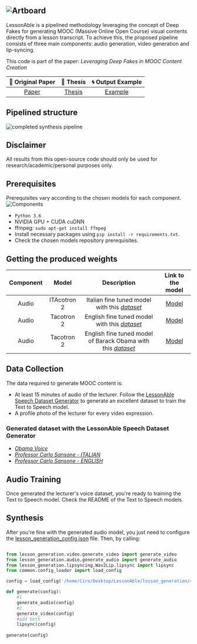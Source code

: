 ![Artboard](https://user-images.githubusercontent.com/34335234/156611971-2742923e-9196-4ce7-9f05-53f60511728f.png)
-------------

LessonAble is a pipelined methodology leveraging the concept of Deep Fakes for generating MOOC (Massive Online Open Course) visual contents directly from a lesson transcript.
To achieve this, the proposed pipeline consists of three main components: audio generation, video generation and lip-syncing.

This code is part of the paper: _Leveraging Deep Fakes in MOOC Content Creation_

| 📑  Original Paper                                            | 📑 Thesis                                                     | 🌀 Output Example                                             |
|:--------------------------------------------------------------:|:--------------------------------------------------------------:|:--------------------------------------------------------------:|
| [Paper](https://drive.google.com/file/d/1La0XjDs8wT8wZwLpFfd08Wo6cPtQmeLc/view?usp=sharing) | [Thesis](https://drive.google.com/file/d/1794_JqFbnubWddxWlu31Tp7uC7oWeU-W/view?usp=sharing) | [Example](https://drive.google.com/drive/folders/1fIjE4FXo0ul3RK6woEcjefQGUUrbQ5KO?usp=sharing) |

## Pipelined structure
![completed synthesis pipeline](https://user-images.githubusercontent.com/34335234/156781608-13eee86d-9067-4d98-8302-5f28a19d430d.png)

## Disclaimer
All results from this open-source code should only be used for research/academic/personal purposes only.
## Prerequisites
Prerequisites vary according to the chosen models for each component.
![Components](https://user-images.githubusercontent.com/34335234/156785352-fd93a319-0d7b-4ddb-b30d-ee1e038120c7.png)

- `Python 3.6` 
- NVIDIA GPU + CUDA cuDNN
- ffmpeg: `sudo apt-get install ffmpeg`
- Install necessary packages using `pip install -r requirements.txt`.
- Check the chosen models repository prerequisites.

## Getting the produced weights

| Component | Model       | Description                             | Link to the model |
|:---------:|:-----------:|:---------------------------------------:|:-----------------:|
| Audio     | ITAcotron 2 | Italian fine tuned model with this [*dataset*](https://drive.google.com/drive/folders/1iWgvF2M-zH6I213yWPYMkRRiuv7El14n?usp=sharing) |[Model](https://drive.google.com/file/d/13ShpvlA06q9qHjRI-5Qp21XgygnlWZPx/view?usp=sharing)                   |
| Audio     | Tacotron 2  | English fine tuned model with this [*dataset*](https://drive.google.com/drive/folders/1HaF-0Q8UjDyNU0GHlC5Scmh_fmZKa1B8?usp=sharing) |[Model](https://drive.google.com/file/d/18tfOLdsHk20IqIwpY6eUJ8fRgIF_otf5/view?usp=sharing)                   |
| Audio     | Tacotron 2  | English fine tuned model of Barack Obama with this [*dataset*](https://drive.google.com/drive/folders/1z4MUnJ4G0ACxeQFEqt1zWfW6V5QM5Wjo?usp=sharing) |[Model](https://drive.google.com/file/d/1Gh2BqrkbVTJ1rK-NpGcpttbfsjBIjLxT/view?usp=sharing)                    |


## Data Collection
The data required to generate MOOC content is:
- At least 15 minutes of audio of the lecturer. Follow the [LessonAble Speech Dataset Generator](https://github.com/ciro97sa/LessonAble_Dataset_Generator) to generate an excellent dataset to train the Text to Speech model.
- A profile photo of the lecturer for every video expression.

### Generated dataset with the LessonAble Speech Dataset Generator
- [*Obama Voice*](https://drive.google.com/drive/folders/1z4MUnJ4G0ACxeQFEqt1zWfW6V5QM5Wjo?usp=sharing)
- [*Professor Carlo Sansone - ITALIAN*](https://drive.google.com/drive/folders/1iWgvF2M-zH6I213yWPYMkRRiuv7El14n?usp=sharing)
- [*Professor Carlo Sansone - ENGLISH*](https://drive.google.com/drive/folders/1HaF-0Q8UjDyNU0GHlC5Scmh_fmZKa1B8?usp=sharing)

## Audio Training
Once generated the lecturer's voice dataset, you're ready to training the Text to Speech model. Check the README of the Text to Speech models.

## Synthesis
After you're fine with the generated audio model, you just need to configure the [lesson_generation_config.json](https://github.com/priamus-lab/LessonAble/blob/main/sources/lesson_generation/lesson_generation_config.json) file. Then, by calling:

``` python

from lesson_generation.video.generate_video import generate_video
from lesson_generation.audio.generate_audio import generate_audio
from lesson_generation.lipsyncing.Wav2Lip.lipsync import lipsync
from common.config_loader import load_config

config = load_config('/home/Ciro/Desktop/LessonAble/lesson_generation/config.json')

def generate(config):
    #1
    generate_audio(config)
    #2
    generate_video(config)
    #add both
    lipsync(config)
    
generate(config)
```


